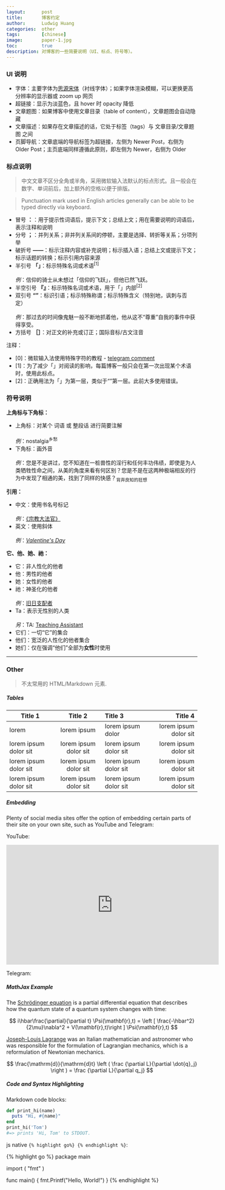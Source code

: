 ```yaml
---
layout:      post
title:       博客约定
author:      Ludwig Huang
categories:  other
tags:        [chinese]
image:       paper-1.jpg
toc:         true
description: 对博客的一些简要说明（UI、标点、符号等）。
---
```


### UI 说明

* 字体：主要字体为[思源宋体](https://fonts.google.com/noto/specimen/Noto+Serif+SC)（衬线字体）；如果字体渲染模糊，可以更换更高分辨率的显示器或 zoom up 网页
* 超链接：显示为<a>淡蓝色</a>，且 hover 时 opacity 降低
* 文章题图：如果博客中使用文章目录（table of content），文章题图会自动隐藏
* 文章描述：如果存在文章描述的话，它处于标签（tags）与 文章目录/文章题图 之间
* 页脚导航：文章底端的导航标签为超链接，左侧为 Newer Post，右侧为 Older Post；主页底端同样遵循此原则，即左侧为 Newer，右侧为 Older

### 标点说明

> 中文文章不区分全角或半角，采用微软输入法默认的标点形式。且一般会在数字、单词前后，加上额外的空格以便于排版。

> Punctuation mark used in English articles generally can be able to be typed directly via keyboard.

* 冒号 **：**：用于提示性词语后，提示下文；总结上文；用在需要说明的词语后，表示注释和说明
* 分号 **；**：并列关系；非并列关系间的停顿，主要是选择、转折等关系；分项列举
* 破折号 **——**：标示注释内容或补充说明；标示插入语；总结上文或提示下文；标示话题的转换；标示引用内容来源
* 半引号 **「」**：标示特殊名词或术语<sup>[1]</sup><br><br>
  *例*：信仰的骑士从未想过「信仰的飞跃」，但他已然飞跃。
* 半空引号 **『』**：标示特殊名词或术语，用于「」内部<sup>[2]</sup>
* 双引号 **“”**：标识引语；标示特殊称谓；标示特殊含义（特别地，讽刺与否定）<br><br>
  *例*：那过去的时间像鬼魅一般不断地抓着他，他从这不“尊重”自我的事件中获得享受。
* 方括号 **［］**：对正文的补充或订正；国际音标/古文注音

注释：

* [0]：微软输入法使用特殊字符的教程 - [telegram comment](https://t.me/huangblog/31?comment=110)
* [1]：为了减少「」对阅读的影响，每篇博客一般只会在第一次出现某个术语时，使用此标点。
* [2]：正确用法为「」为第一层，类似于“”第一层。此前大多使用错误。

### 符号说明

**上角标与下角标：**

* 上角标：对某个 词语 或 整段话 进行简要注解<br><br>
  *例*：nostalgia<sup>乡愁</sup>
* 下角标：画外音<br><br>
  *例*：您是不是讲过，您不知道在一桩兽性的淫行和任何丰功伟绩，即使是为人类牺牲性命之间，从美的角度来看有何区别？您是不是在这两种极端相反的行为中发现了相通的美，找到了同样的快感？<sub>背弃良知的狂想</sub>

**引用：**

* 中文：使用书名号标记<br><br>
  *例*：[《宗教大法官》](https://huangfeiyu.blogspot.com/2021/08/blog-post.html)
* 英文：使用斜体<br><br>
  *例*：[*Valentine's Day*](https://youtu.be/teBSOhu93sg)

**它、他、她、祂：**

* 它：非人性化的他者
* 他：男性的他者
* 她：女性的他者
* 祂：神圣化的他者<br><br>
  *例*：[旧日支配者](https://zh.wikipedia.org/w/index.php?title=%E5%85%8B%E8%98%87%E9%AD%AF%E7%A5%9E%E8%A9%B1&oldformat=true&variant=zh-cn#%E8%88%8A%E6%97%A5%E6%94%AF%E9%85%8D%E8%80%85%EF%BC%88Great_Old_Ones%EF%BC%89)
* Ta：表示无性别的人类<br><br>
  *另*：TA: [Teaching Assistant](https://en.wikipedia.org/wiki/Teaching_assistant)
* 它们：一切“它”的集合
* 他们：宽泛的人性化的他者集合
* 她们：仅在强调“他们”全部为**女性**时使用

---

### Other

> 不太常用的 HTML/Markdown 元素.

##### Tables

Title 1               | Title 2               | Title 3               | Title 4
--------------------- | :-------------------: | :-------------------- | --------------------:
lorem                 | lorem ipsum           | lorem ipsum dolor     | lorem ipsum dolor sit
lorem ipsum dolor sit | lorem ipsum dolor sit | lorem ipsum dolor sit | lorem ipsum dolor sit
lorem ipsum dolor sit | lorem ipsum dolor sit | lorem ipsum dolor sit | lorem ipsum dolor sit
lorem ipsum dolor sit | lorem ipsum dolor sit | lorem ipsum dolor sit | lorem ipsum dolor sit

##### Embedding

Plenty of social media sites offer the option of embedding certain parts of their site on your own site, such as YouTube and Telegram:

YouTube:

<div class="videoWrapper">
<iframe width="560" height="315" src="https://www.youtube-nocookie.com/embed/744DJ3OAcOQ" title="YouTube video player" frameborder="0" allow="accelerometer; autoplay; clipboard-write; encrypted-media; gyroscope; picture-in-picture; web-share" allowfullscreen></iframe>
</div>

Telegram:

<script async src="https://telegram.org/js/telegram-widget.js?22" data-telegram-post="huangblog/74" data-width="100%"></script>

##### MathJax Example

The [Schrödinger equation](https://en.wikipedia.org/wiki/Schr%C3%B6dinger_equation) is a partial differential equation that describes how the quantum state of a quantum system changes with time:

$$
i\hbar\frac{\partial}{\partial t} \Psi(\mathbf{r},t) = \left [ \frac{-\hbar^2}{2\mu}\nabla^2 + V(\mathbf{r},t)\right ] \Psi(\mathbf{r},t)
$$

[Joseph-Louis Lagrange](https://en.wikipedia.org/wiki/Joseph-Louis_Lagrange) was an Italian mathematician and astronomer who was responsible for the formulation of Lagrangian mechanics, which is a reformulation of Newtonian mechanics.

$$ \frac{\mathrm{d}}{\mathrm{d}t} \left ( \frac {\partial  L}{\partial \dot{q}_j} \right ) =  \frac {\partial L}{\partial q_j} $$


##### Code and Syntax Highlighting

Markdown code blocks:

```ruby
def print_hi(name)
  puts "Hi, #{name}"
end
print_hi('Tom')
#=> prints 'Hi, Tom' to STDOUT.
```

js native `{% highlight go%} {% endhighlight %}`:

{% highlight go %}
package main

import (
    "fmt"
)

func main() {
    fmt.Printf("Hello, World!")
}
{% endhighlight %}
